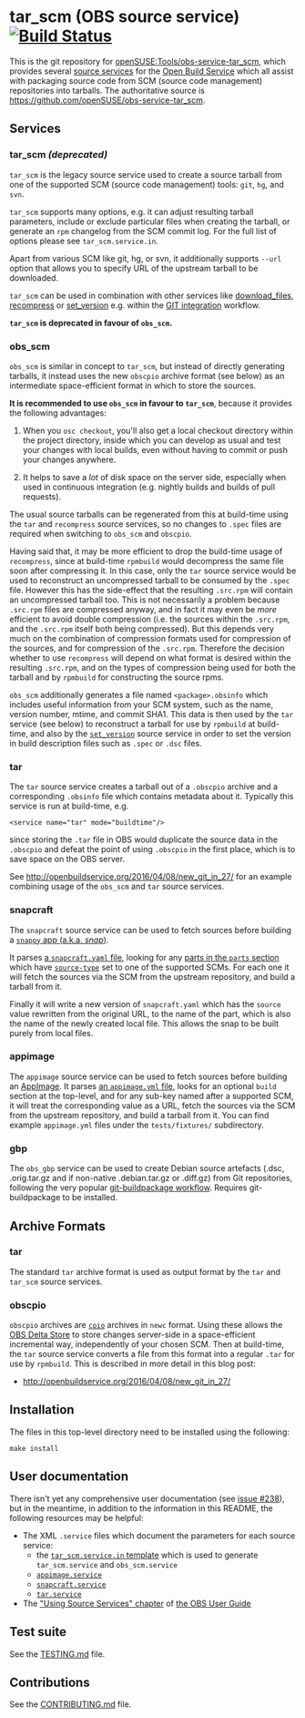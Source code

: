 # tar_scm (OBS source service) [![Build Status](https://travis-ci.org/openSUSE/obs-service-tar_scm.png?branch=master)](https://travis-ci.org/openSUSE/obs-service-tar_scm)

This is the git repository for
[openSUSE:Tools/obs-service-tar_scm](https://build.opensuse.org/package/show/openSUSE:Tools/obs-service-tar_scm),
which provides several [source
services](http://openbuildservice.org/help/manuals/obs-user-guide/cha.obs.source_service.html)
for the [Open Build Service](http://openbuildservice.org/) which all
assist with packaging source code from SCM (source code management)
repositories into tarballs.  The authoritative source is
https://github.com/openSUSE/obs-service-tar_scm.

## Services

### tar_scm *(deprecated)*

`tar_scm` is the legacy source service used to create a source tarball
from one of the supported SCM (source code management) tools: `git`,
`hg`, and `svn`.

`tar_scm` supports many options, e.g. it can adjust resulting tarball
parameters, include or exclude particular files when creating the
tarball, or generate an `rpm` changelog from the SCM commit log. For the
full list of options please see `tar_scm.service.in`.

Apart from various SCM like git, hg, or svn, it additionally supports
`--url` option that allows you to specify URL of the upstream tarball to
be downloaded.

`tar_scm` can be used in combination with other services like
[download_files](https://github.com/openSUSE/obs-service-download_files),
[recompress](https://github.com/openSUSE/obs-service-recompress) or
[set_version](https://github.com/openSUSE/obs-service-set_version)
e.g. within the [GIT integration](https://en.opensuse.org/openSUSE:Build_Service_Concept_SourceService#Example_2:_GIT_integration)
workflow.

**`tar_scm` is deprecated in favour of `obs_scm`.**

### obs_scm

`obs_scm` is similar in concept to `tar_scm`, but instead of directly
generating tarballs, it instead uses the new `obscpio` archive format
(see below) as an intermediate space-efficient format in which to
store the sources.

**It is recommended to use `obs_scm` in favour to `tar_scm`**, because
it provides the following advantages:

1. When you `osc checkout`, you'll also get a local checkout directory
   within the project directory, inside which you can develop as usual
   and test your changes with local builds, even without having to
   commit or push your changes anywhere.

2. It helps to save a *lot* of disk space on the server side,
   especially when used in continuous integration (e.g. nightly builds
   and builds of pull requests).

The usual source tarballs can be regenerated from this at build-time
using the `tar` and `recompress` source services, so no changes to
`.spec` files are required when switching to `obs_scm` and `obscpio`.

Having said that, it may be more efficient to drop the build-time
usage of `recompress`, since at build-time `rpmbuild` would decompress
the same file soon after compressing it.  In this case, only the `tar`
source service would be used to reconstruct an uncompressed tarball to
be consumed by the `.spec` file.  However this has the side-effect
that the resulting `.src.rpm` will contain an uncompressed tarball
too.  This is not necessarily a problem because `.src.rpm` files are
compressed anyway, and in fact it may even be *more* efficient to
avoid double compression (i.e. the sources within the `.src.rpm`, and
the `.src.rpm` itself both being compressed).  But this depends very
much on the combination of compression formats used for compression of
the sources, and for compression of the `.src.rpm`.  Therefore the
decision whether to use `recompress` will depend on what format is
desired within the resulting `.src.rpm`, and on the types of
compression being used for both the tarball and by `rpmbuild` for
constructing the source rpms.

`obs_scm` additionally generates a file named `<package>.obsinfo`
which includes useful information from your SCM system, such as the
name, version number, mtime, and commit SHA1.  This data is then used
by the `tar` service (see below) to reconstruct a tarball for use by
`rpmbuild` at build-time, and also by the
[`set_version`](https://github.com/openSUSE/obs-service-set_version)
source service in order to set the version in build description files
such as `.spec` or `.dsc` files.

### tar

The `tar` source service creates a tarball out of a `.obscpio` archive
and a corresponding `.obsinfo` file which contains metadata about it.
Typically this service is run at build-time, e.g.

    <service name="tar" mode="buildtime"/>

since storing the `.tar` file in OBS would duplicate the source data
in the `.obscpio` and defeat the point of using `.obscpio` in the
first place, which is to save space on the OBS server.

See http://openbuildservice.org/2016/04/08/new_git_in_27/ for an example
combining usage of the `obs_scm` and `tar` source services.

### snapcraft

The `snapcraft` source service can be used to fetch sources before
building a [`snappy` app (a.k.a. *snap*)](https://snapcraft.io/).

It parses [a `snapcraft.yaml`
file](https://docs.snapcraft.io/build-snaps/syntax), looking for any
[parts in the `parts`
section](https://docs.snapcraft.io/build-snaps/parts) which have
[`source-type`](https://docs.snapcraft.io/reference/plugins/source)
set to one of the supported SCMs.  For each one it will fetch the
sources via the SCM from the upstream repository, and build a tarball
from it.

Finally it will write a new version of `snapcraft.yaml` which has the
`source` value rewritten from the original URL, to the name of the
part, which is also the name of the newly created local file.  This
allows the snap to be built purely from local files.

### appimage

The `appimage` source service can be used to fetch sources before
building an [AppImage](http://appimage.org/).  It parses [an
`appimage.yml`
file](https://github.com/AppImage/AppImages/blob/master/YML.md), looks
for an optional `build` section at the top-level, and for any sub-key
named after a supported SCM, it will treat the corresponding value as
a URL, fetch the sources via the SCM from the upstream repository, and
build a tarball from it.  You can find example `appimage.yml` files
under the `tests/fixtures/` subdirectory.

### gbp
The `obs_gbp` service can be used to create Debian source artefacts
(.dsc, .orig.tar.gz and if non-native .debian.tar.gz or .diff.gz) from
Git repositories, following the very popular [git-buildpackage workflow](https://honk.sigxcpu.org/piki/projects/git-buildpackage/).
Requires git-buildpackage to be installed.

## Archive Formats

### tar

The standard `tar` archive format is used as output format by the
`tar` and `tar_scm` source services.

### obscpio

`obscpio` archives are
[`cpio`](https://www.gnu.org/software/cpio/manual/cpio.html) archives
in `newc` format.  Using these allows the [OBS Delta
Store](http://openbuildservice.org/help/manuals/obs-reference-guide/cha.obs.architecture.html#delta_store)
to store changes server-side in a space-efficient incremental way,
independently of your chosen SCM.  Then at build-time, the `tar`
source service converts a file from this format into a regular `.tar`
for use by `rpmbuild`.  This is described in more detail in this blog
post:

- http://openbuildservice.org/2016/04/08/new_git_in_27/

## Installation

The files in this top-level directory need to be installed using the
following:

    make install

## User documentation

There isn't yet any comprehensive user documentation (see [issue
#238](https://github.com/openSUSE/obs-service-tar_scm/issues/238)),
but in the meantime, in addition to the information in this README,
the following resources may be helpful:

- The XML `.service` files which document the parameters for
  each source service:
  - the [`tar_scm.service.in` template](https://github.com/openSUSE/obs-service-tar_scm/blob/master/tar_scm.service.in)
    which is used to generate `tar_scm.service` and `obs_scm.service`
  - [`appimage.service`](https://github.com/openSUSE/obs-service-tar_scm/blob/master/appimage.service)
  - [`snapcraft.service`](https://github.com/openSUSE/obs-service-tar_scm/blob/master/snapcraft.service)
  - [`tar.service`](https://github.com/openSUSE/obs-service-tar_scm/blob/master/tar.service)
- The ["Using Source Services" chapter](https://openbuildservice.org/help/manuals/obs-user-guide/cha.obs.source_service.html)
  of [the OBS User Guide](https://openbuildservice.org/help/manuals/obs-user-guide/)

## Test suite

See the [TESTING.md](TESTING.md) file.

## Contributions

See the [CONTRIBUTING.md](CONTRIBUTING.md) file.
